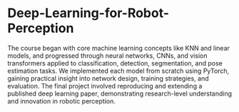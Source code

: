 # Deep-Learning-for-Robot-Perception

The course began with core machine learning concepts like KNN and linear models, and progressed through neural networks, CNNs, and vision transformers applied to classification, detection, segmentation, and pose estimation tasks.
We implemented each model from scratch using PyTorch, gaining practical insight into network design, training strategies, and evaluation.
The final project involved reproducing and extending a published deep learning paper, demonstrating research-level understanding and innovation in robotic perception.
